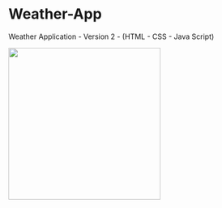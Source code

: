 # Weather-App
Weather Application - Version 2 - (HTML - CSS - Java Script) 


<img src="https://github.com/Abdulrahman-Shaibi/Weather-App/blob/main/Weather%20App%20preview.gif" height='300'>
